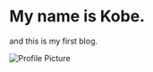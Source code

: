# My name is Kobe. 

and this is my first blog.

![Profile Picture](https://Kobe-Smith-350.github.io/Kobe-Smith-350/images/Profile.JPG)
